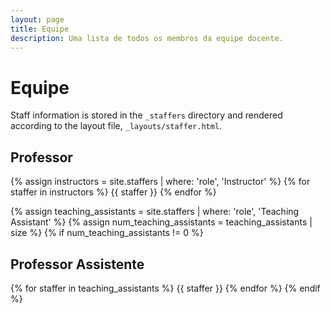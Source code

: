 ```yaml
---
layout: page
title: Equipe
description: Uma lista de todos os membros da equipe docente.
---
```


# Equipe

Staff information is stored in the `_staffers` directory and rendered according to the layout file, `_layouts/staffer.html`.

## Professor

{% assign instructors = site.staffers | where: 'role', 'Instructor' %}
{% for staffer in instructors %}
{{ staffer }}
{% endfor %}

{% assign teaching_assistants = site.staffers | where: 'role', 'Teaching Assistant' %}
{% assign num_teaching_assistants = teaching_assistants | size %}
{% if num_teaching_assistants != 0 %}
## Professor Assistente

{% for staffer in teaching_assistants %}
{{ staffer }}
{% endfor %}
{% endif %}
